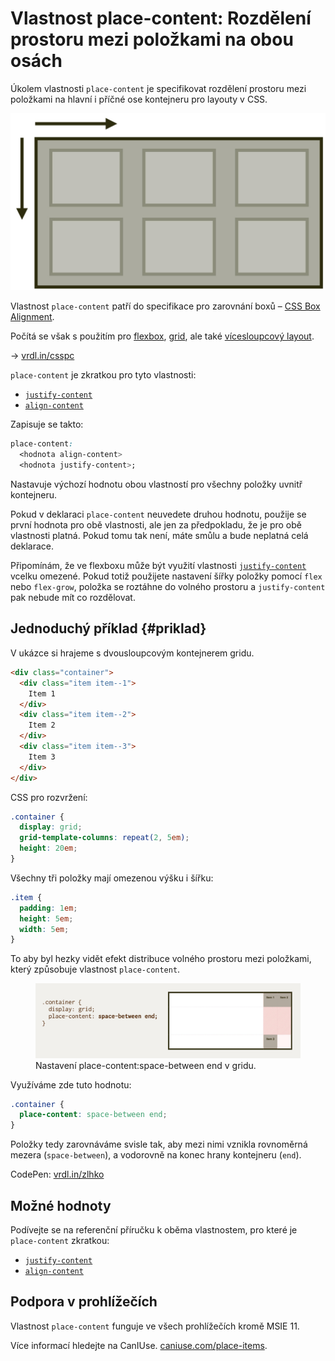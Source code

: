 # Vlastnost place-content: Rozdělení prostoru mezi položkami na obou osách

Úkolem vlastnosti `place-content` je specifikovat rozdělení prostoru mezi položkami na hlavní i příčné ose kontejneru pro layouty v CSS.

<div class="book-index" data-book-index="place-content"></div>

<div class="connected" markdown="1">

![CSS vlastnost place-content](../dist/images/medium/vdlayout/css-place-content-schema.jpg)

<div class="web-only" markdown="1">

Vlastnost `place-content` patří do specifikace pro zarovnání boxů – [CSS Box Alignment](css-box-alignment.md).

Počítá se však s použitím pro [flexbox](css-flexbox.md), [grid](css-grid.md), ale také [vícesloupcový layout](css-multicolumn.md).

</div>

<div class="ebook-only" markdown="1">

→ [vrdl.in/csspc](https://www.vzhurudolu.cz/prirucka/css-place-content)

</div>

</div>

`place-content` je zkratkou pro tyto vlastnosti:

- [`justify-content`](css-justify-content.md)
- [`align-content`](css-align-content.md)

Zapisuje se takto:

```css
place-content: 
  <hodnota align-content> 
  <hodnota justify-content>;
```

Nastavuje výchozí hodnotu obou vlastností pro všechny položky uvnitř kontejneru.

<!-- AdSnippet -->

Pokud v deklaraci `place-content` neuvedete druhou hodnotu, použije se první hodnota pro obě vlastnosti, ale jen za předpokladu, že je pro obě vlastnosti platná. Pokud tomu tak není, máte smůlu a bude neplatná celá deklarace.

Připomínám, že ve flexboxu může být využití vlastnosti [`justify-content`](css-justify-content.md) vcelku omezené. Pokud totiž použijete nastavení šířky položky pomocí `flex` nebo `flex-grow`, položka se roztáhne do volného prostoru a `justify-content` pak nebude mít co rozdělovat.

## Jednoduchý příklad {#priklad}

V ukázce si hrajeme s dvousloupcovým kontejnerem gridu.

```html
<div class="container">
  <div class="item item--1">
    Item 1
  </div>
  <div class="item item--2">
    Item 2
  </div>
  <div class="item item--3">
    Item 3
  </div>  
</div>
```

CSS pro rozvržení:

```css
.container {
  display: grid;
  grid-template-columns: repeat(2, 5em);
  height: 20em;
}
```

Všechny tři položky mají omezenou výšku i šířku:

```css
.item {  
  padding: 1em;
  height: 5em;
  width: 5em;
}
```

To aby byl hezky vidět efekt distribuce volného prostoru mezi položkami, který způsobuje vlastnost `place-content`.

<figure>
<img src="../dist/images/original/vdlayout/css-place-content-grid.jpg" width="1600" height="450" alt="place-content: space-between end v gridu - v Chrome při zapnutém layout overlay">
<figcaption markdown="1">
Nastavení place-content:space-between end v gridu.
</figcaption>
</figure>

Využíváme zde tuto hodnotu:

```css
.container {
  place-content: space-between end;
}
```

Položky tedy zarovnáváme svisle tak, aby mezi nimi vznikla rovnoměrná mezera (`space-between`), a vodorovně na konec hrany kontejneru (`end`).

CodePen: [vrdl.in/zlhko](https://codepen.io/machal/pen/PoNJVPm?editors=1100)

<div class="pbi-avoid" markdown="1">

## Možné hodnoty

Podívejte se na referenční příručku k oběma vlastnostem, pro které je `place-content` zkratkou:

- [`justify-content`](css-justify-content.md)
- [`align-content`](css-align-content.md)

## Podpora v prohlížečích

Vlastnost `place-content` funguje ve všech prohlížečích kromě MSIE 11.

Více informací hledejte na CanIUse. [caniuse.com/place-items](https://caniuse.com/#search=place-items).

<!-- AdSnippet -->

</div>
<!-- .pbi-avoid -->
